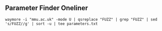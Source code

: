 

## Parameter Finder Oneliner

```
waymore -i "mmu.ac.uk" -mode U | qsreplace "FUZZ" | grep "FUZZ" | sed 's/FUZZ//g' | sort -u | tee parameters.txt
```
